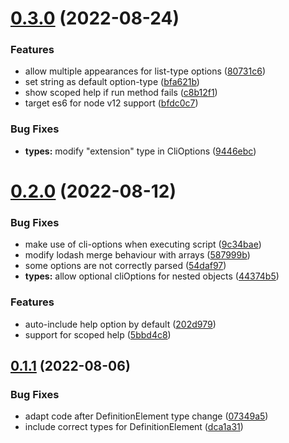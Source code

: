 # [0.3.0](https://github.com/carloscortonc/cli-er/compare/v0.2.0...v0.3.0) (2022-08-24)


### Features

* allow multiple appearances for list-type options ([80731c6](https://github.com/carloscortonc/cli-er/commit/80731c674290d50e0d6fb4e48a24ec83847946d0))
* set string as default option-type ([bfa621b](https://github.com/carloscortonc/cli-er/commit/bfa621bcff46a88dbe49fb7009a9a42faeedd823))
* show scoped help if run method fails ([c8b12f1](https://github.com/carloscortonc/cli-er/commit/c8b12f1817e51e09f233191432ac8da464a523e1))
* target es6 for node v12 support ([bfdc0c7](https://github.com/carloscortonc/cli-er/commit/bfdc0c7c19d75726203f15b9384570fa485ca998))


### Bug Fixes

* **types:** modify "extension" type in CliOptions ([9446ebc](https://github.com/carloscortonc/cli-er/commit/9446ebc4e7a4e00ff7e24a8491441935641066c8))

# [0.2.0](https://github.com/carloscortonc/cli-er/compare/v0.1.1...v0.2.0) (2022-08-12)


### Bug Fixes

* make use of cli-options when executing script ([9c34bae](https://github.com/carloscortonc/cli-er/commit/9c34bae4f574674b81cf14194f289c7ee0ac72b4))
* modify lodash merge behaviour with arrays ([587999b](https://github.com/carloscortonc/cli-er/commit/587999b82b40ca6ac0afca2219c448679dca8c31))
* some options are not correctly parsed ([54daf97](https://github.com/carloscortonc/cli-er/commit/54daf975e9f17a6aa0bad1fa478a6546d12e5323))
* **types:** allow optional cliOptions for nested objects ([44374b5](https://github.com/carloscortonc/cli-er/commit/44374b5e5b316e9a7a669fbb0526a29b55a8bb83))


### Features

* auto-include help option by default ([202d979](https://github.com/carloscortonc/cli-er/commit/202d979c925c67ab78b0c400559aa32493290716))
* support for scoped help ([5bbd4c8](https://github.com/carloscortonc/cli-er/commit/5bbd4c842cf662bce925725074de2ba140531a07))

## [0.1.1](https://github.com/carloscortonc/cli-er/compare/v0.1.0...v0.1.1) (2022-08-06)


### Bug Fixes

* adapt code after DefinitionElement type change ([07349a5](https://github.com/carloscortonc/cli-er/commit/07349a555216f50b776d98145a2ccdd77a176521))
* include correct types for DefinitionElement ([dca1a31](https://github.com/carloscortonc/cli-er/commit/dca1a315c872650683f0ffc3e5c7bc102bfc7f09))
